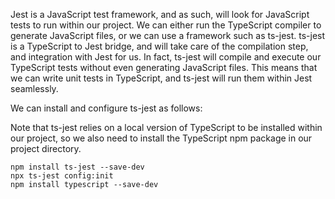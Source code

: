 Jest is a JavaScript test framework, and as such, will look for JavaScript tests to run within our project. We can either run the TypeScript compiler to generate JavaScript files, or we can use a framework such as ts-jest. ts-jest is a TypeScript to Jest bridge, and will take care of the compilation step, and integration with Jest for us. In fact, ts-jest will compile and execute our TypeScript tests without even generating JavaScript files. This means that we can write unit tests in TypeScript, and ts-jest will run them within Jest seamlessly.


We can install and configure ts-jest as follows:

Note that ts-jest relies on a local version of TypeScript to be installed within our project, so we also need to install the TypeScript npm package in our project directory.

```
npm install ts-jest --save-dev
npx ts-jest config:init
npm install typescript --save-dev
```

